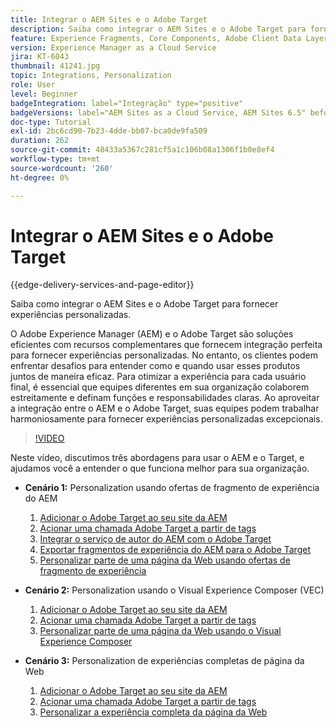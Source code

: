 ```yaml
---
title: Integrar o AEM Sites e o Adobe Target
description: Saiba como integrar o AEM Sites e o Adobe Target para fornecer experiências personalizadas.
feature: Experience Fragments, Core Components, Adobe Client Data Layer
version: Experience Manager as a Cloud Service
jira: KT-6043
thumbnail: 41241.jpg
topic: Integrations, Personalization
role: User
level: Beginner
badgeIntegration: label="Integração" type="positive"
badgeVersions: label="AEM Sites as a Cloud Service, AEM Sites 6.5" before-title="false"
doc-type: Tutorial
exl-id: 2bc6cd90-7b23-4dde-bb07-bca0de9fa509
duration: 262
source-git-commit: 48433a5367c281cf5a1c106b08a1306f1b0e8ef4
workflow-type: tm+mt
source-wordcount: '260'
ht-degree: 0%

---
```


# Integrar o AEM Sites e o Adobe Target

{{edge-delivery-services-and-page-editor}}

Saiba como integrar o AEM Sites e o Adobe Target para fornecer experiências personalizadas.

O Adobe Experience Manager (AEM) e o Adobe Target são soluções eficientes com recursos complementares que fornecem integração perfeita para fornecer experiências personalizadas. No entanto, os clientes podem enfrentar desafios para entender como e quando usar esses produtos juntos de maneira eficaz. Para otimizar a experiência para cada usuário final, é essencial que equipes diferentes em sua organização colaborem estreitamente e definam funções e responsabilidades claras. Ao aproveitar a integração entre o AEM e o Adobe Target, suas equipes podem trabalhar harmoniosamente para fornecer experiências personalizadas excepcionais.

>[!VIDEO](https://video.tv.adobe.com/v/3417763?quality=12&learn=on&captions=por_br)

Neste vídeo, discutimos três abordagens para usar o AEM e o Target, e ajudamos você a entender o que funciona melhor para sua organização.

* __Cenário 1:__ Personalization usando ofertas de fragmento de experiência do AEM

   1. [Adicionar o Adobe Target ao seu site da AEM](./add-target-launch-extension.md)
   1. [Acionar uma chamada Adobe Target a partir de tags](./load-and-fire-target.md)
   1. [Integrar o serviço de autor do AEM com o Adobe Target](./setup-aem-target-cloud-service.md)
   1. [Exportar fragmentos de experiência do AEM para o Adobe Target](./export-experience-fragment-target.md)
   1. [Personalizar parte de uma página da Web usando ofertas de fragmento de experiência](./create-target-activity.md)

* __Cenário 2:__ Personalization usando o Visual Experience Composer (VEC)

   1. [Adicionar o Adobe Target ao seu site da AEM](./add-target-launch-extension.md)
   1. [Acionar uma chamada Adobe Target a partir de tags](./load-and-fire-target.md)
   1. [Personalizar parte de uma página da Web usando o Visual Experience Composer](./personalization-using-vec.md)

* __Cenário 3:__ Personalization de experiências completas de página da Web

   1. [Adicionar o Adobe Target ao seu site da AEM](./add-target-launch-extension.md)
   1. [Acionar uma chamada Adobe Target a partir de tags](./load-and-fire-target.md)
   1. [Personalizar a experiência completa da página da Web](./personalization-web-page.md)
